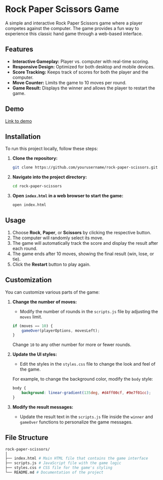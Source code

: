 # Rock Paper Scissors Game
A simple and interactive Rock Paper Scissors game where a player competes against the computer. The game provides a fun way to experience this classic hand game through a web-based interface.

## Features
- **Interactive Gameplay:** Player vs. computer with real-time scoring.
- **Responsive Design:** Optimized for both desktop and mobile devices.
- **Score Tracking:** Keeps track of scores for both the player and the computer.
- **Move Counter:** Limits the game to 10 moves per round.
- **Game Result:** Displays the winner and allows the player to restart the game.
  
## Demo
[Link to demo](https://codepen.io/Shravan-Dalavi/pen/jOjoZyV)

## Installation

To run this project locally, follow these steps:

1. **Clone the repository:**
    ```bash
    git clone https://github.com/yourusername/rock-paper-scissors.git
    ```

2. **Navigate into the project directory:**
    ```bash
    cd rock-paper-scissors
    ```

3. **Open `index.html` in a web browser to start the game:**
    ```bash
    open index.html
    ```

## Usage
1. Choose **Rock**, **Paper**, or **Scissors** by clicking the respective button.
2. The computer will randomly select its move.
3. The game will automatically track the score and display the result after each round.
4. The game ends after 10 moves, showing the final result (win, lose, or tie).
5. Click the **Restart** button to play again.

## Customization

You can customize various parts of the game:

1. **Change the number of moves:** 
    - Modify the number of rounds in the `scripts.js` file by adjusting the `moves` limit.

    ```javascript
    if (moves == 10) { 
        gameOver(playerOptions, movesLeft);
    }
    ```
    Change `10` to any other number for more or fewer rounds.

2. **Update the UI styles:**
    - Edit the styles in the `styles.css` file to change the look and feel of the game.

    For example, to change the background color, modify the `body` style:

    ```css
    body {
        background: linear-gradient(135deg, #d4ff00cf, #9e7f01cc);
    }
    ```

3. **Modify the result messages:**
    - Update the result text in the `scripts.js` file inside the `winner` and `gameOver` functions to personalize the game messages.

## File Structure
```sh
rock-paper-scissors/ 
│ 
├── index.html # Main HTML file that contains the game interface
├── scripts.js # JavaScript file with the game logic 
├── styles.css # CSS file for the game's styling 
└── README.md # Documentation of the project

```
